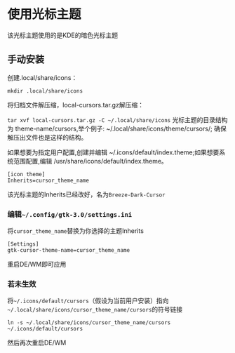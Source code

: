 # 使用光标主题
该光标主题使用的是KDE的暗色光标主题
## 手动安装
创建.local/share/icons：

```mkdir .local/share/icons```

将归档文件解压缩，local-cursors.tar.gz解压缩：

```tar xvf local-cursors.tar.gz -C ~/.local/share/icons```
光标主题的目录结构为 theme-name/cursors,举个例子: ~/.local/share/icons/theme/cursors/; 确保解压出文件也是这样的结构。 

如果想要为指定用户配置,创建并编辑 ~/.icons/default/index.theme;如果想要系统范围配置,编辑 /usr/share/icons/default/index.theme。
```
[icon theme] 
Inherits=cursor_theme_name
```
该光标主题的Inherits已经改好，名为`Breeze-Dark-Cursor`

### 编辑`~/.config/gtk-3.0/settings.ini`
将`cursor_theme_name`替换为你选择的主题Inherits
```
[Settings]
gtk-cursor-theme-name=cursor_theme_name
```
重启DE/WM即可应用
### 若未生效
将`~/.icons/default/cursors`（假设为当前用户安装）指向`~/.local/share/icons/cursor_theme_name/cursors`的符号链接
```
ln -s ~/.local/share/icons/cursor_theme_name/cursors ~/.icons/default/cursors
```
然后再次重启DE/WM
